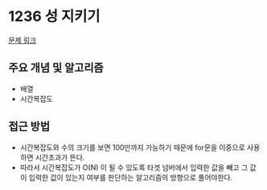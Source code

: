 # 1236 성 지키기

[문제 링크](https://www.acmicpc.net/problem/3273)

## 주요 개념 및 알고리즘
- 배열
- 시간복잡도

## 접근 방법
- 시간복잡도와 수의 크기를 보면 100만까지 가능하기 때문에 for문을 이중으로 사용하면 시간초과가 뜬다.
- 따라서 시간복잡도가 O(N) 이 될 수 있도록 타겟 넘버에서 입력한 값을 빼고 그 값이 입력한 값이 있는지 여부를 판단하는 알고리즘의 방향으로 풀어야한다.
